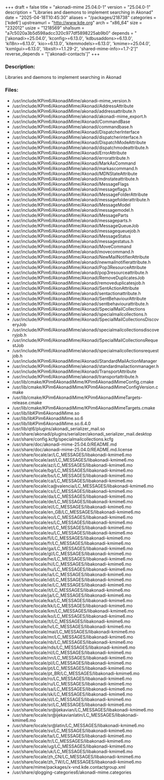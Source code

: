 +++
draft = false
title = "akonadi-mime 25.04.0-1"
version = "25.04.0-1"
description = "Libraries and daemons to implement searching in Akonad"
date = "2025-04-18T10:45:30"
aliases = "/packages/218738"
categories = ['kde6']
upstreamurl = "http://www.kde.org"
arch = "x86_64"
size = "232012"
usize = "1218569"
sha1sum = "a7c5020a3b5d598adcc320c977df5898225ab9b0"
depends = "['akonadi>=25.04.0', 'kconfig>=6.13.0', 'kdbusaddons>=6.13.0', 'ki18n>=6.13.0', 'kio>=6.13.0', 'kitemmodels>=6.13.0', 'kmime>=25.04.0', 'kxmlgui>=6.13.0', 'libxslt>=1.1.29-2', 'shared-mime-info>=1.7-2']"
reverse_depends = "['akonadi-contacts']"
+++
### Description: 
Libraries and daemons to implement searching in Akonad

### Files: 
* /usr/include/KPim6/AkonadiMime/akonadi-mime_version.h
* /usr/include/KPim6/AkonadiMime/Akonadi/AddressAttribute
* /usr/include/KPim6/AkonadiMime/akonadi/addressattribute.h
* /usr/include/KPim6/AkonadiMime/akonadi/akonadi-mime_export.h
* /usr/include/KPim6/AkonadiMime/Akonadi/CommandBase
* /usr/include/KPim6/AkonadiMime/akonadi/commandbase.h
* /usr/include/KPim6/AkonadiMime/Akonadi/DispatcherInterface
* /usr/include/KPim6/AkonadiMime/akonadi/dispatcherinterface.h
* /usr/include/KPim6/AkonadiMime/Akonadi/DispatchModeAttribute
* /usr/include/KPim6/AkonadiMime/akonadi/dispatchmodeattribute.h
* /usr/include/KPim6/AkonadiMime/Akonadi/ErrorAttribute
* /usr/include/KPim6/AkonadiMime/akonadi/errorattribute.h
* /usr/include/KPim6/AkonadiMime/Akonadi/MarkAsCommand
* /usr/include/KPim6/AkonadiMime/akonadi/markascommand.h
* /usr/include/KPim6/AkonadiMime/Akonadi/MDNStateAttribute
* /usr/include/KPim6/AkonadiMime/akonadi/mdnstateattribute.h
* /usr/include/KPim6/AkonadiMime/Akonadi/MessageFlags
* /usr/include/KPim6/AkonadiMime/akonadi/messageflags.h
* /usr/include/KPim6/AkonadiMime/Akonadi/MessageFolderAttribute
* /usr/include/KPim6/AkonadiMime/akonadi/messagefolderattribute.h
* /usr/include/KPim6/AkonadiMime/Akonadi/MessageModel
* /usr/include/KPim6/AkonadiMime/akonadi/messagemodel.h
* /usr/include/KPim6/AkonadiMime/Akonadi/MessageParts
* /usr/include/KPim6/AkonadiMime/akonadi/messageparts.h
* /usr/include/KPim6/AkonadiMime/Akonadi/MessageQueueJob
* /usr/include/KPim6/AkonadiMime/akonadi/messagequeuejob.h
* /usr/include/KPim6/AkonadiMime/Akonadi/MessageStatus
* /usr/include/KPim6/AkonadiMime/akonadi/messagestatus.h
* /usr/include/KPim6/AkonadiMime/Akonadi/MoveCommand
* /usr/include/KPim6/AkonadiMime/akonadi/movecommand.h
* /usr/include/KPim6/AkonadiMime/Akonadi/NewMailNotifierAttribute
* /usr/include/KPim6/AkonadiMime/akonadi/newmailnotifierattribute.h
* /usr/include/KPim6/AkonadiMime/Akonadi/Pop3ResourceAttribute
* /usr/include/KPim6/AkonadiMime/akonadi/pop3resourceattribute.h
* /usr/include/KPim6/AkonadiMime/Akonadi/RemoveDuplicatesJob
* /usr/include/KPim6/AkonadiMime/akonadi/removeduplicatesjob.h
* /usr/include/KPim6/AkonadiMime/Akonadi/SentActionAttribute
* /usr/include/KPim6/AkonadiMime/akonadi/sentactionattribute.h
* /usr/include/KPim6/AkonadiMime/Akonadi/SentBehaviourAttribute
* /usr/include/KPim6/AkonadiMime/akonadi/sentbehaviourattribute.h
* /usr/include/KPim6/AkonadiMime/Akonadi/SpecialMailCollections
* /usr/include/KPim6/AkonadiMime/akonadi/specialmailcollections.h
* /usr/include/KPim6/AkonadiMime/Akonadi/SpecialMailCollectionsDiscoveryJob
* /usr/include/KPim6/AkonadiMime/akonadi/specialmailcollectionsdiscoveryjob.h
* /usr/include/KPim6/AkonadiMime/Akonadi/SpecialMailCollectionsRequestJob
* /usr/include/KPim6/AkonadiMime/akonadi/specialmailcollectionsrequestjob.h
* /usr/include/KPim6/AkonadiMime/Akonadi/StandardMailActionManager
* /usr/include/KPim6/AkonadiMime/akonadi/standardmailactionmanager.h
* /usr/include/KPim6/AkonadiMime/Akonadi/TransportAttribute
* /usr/include/KPim6/AkonadiMime/akonadi/transportattribute.h
* /usr/lib/cmake/KPim6AkonadiMime/KPim6AkonadiMimeConfig.cmake
* /usr/lib/cmake/KPim6AkonadiMime/KPim6AkonadiMimeConfigVersion.cmake
* /usr/lib/cmake/KPim6AkonadiMime/KPim6AkonadiMimeTargets-release.cmake
* /usr/lib/cmake/KPim6AkonadiMime/KPim6AkonadiMimeTargets.cmake
* /usr/lib/libKPim6AkonadiMime.so
* /usr/lib/libKPim6AkonadiMime.so.6
* /usr/lib/libKPim6AkonadiMime.so.6.4.0
* /usr/lib/qt6/plugins/akonadi_serializer_mail.so
* /usr/share/akonadi/plugins/serializer/akonadi_serializer_mail.desktop
* /usr/share/config.kcfg/specialmailcollections.kcfg
* /usr/share/doc/akonadi-mime-25.04.0/README.md
* /usr/share/doc/akonadi-mime-25.04.0/README.md.license
* /usr/share/locale/ar/LC_MESSAGES/libakonadi-kmime6.mo
* /usr/share/locale/ast/LC_MESSAGES/libakonadi-kmime6.mo
* /usr/share/locale/az/LC_MESSAGES/libakonadi-kmime6.mo
* /usr/share/locale/bg/LC_MESSAGES/libakonadi-kmime6.mo
* /usr/share/locale/bs/LC_MESSAGES/libakonadi-kmime6.mo
* /usr/share/locale/ca/LC_MESSAGES/libakonadi-kmime6.mo
* /usr/share/locale/ca@valencia/LC_MESSAGES/libakonadi-kmime6.mo
* /usr/share/locale/cs/LC_MESSAGES/libakonadi-kmime6.mo
* /usr/share/locale/da/LC_MESSAGES/libakonadi-kmime6.mo
* /usr/share/locale/de/LC_MESSAGES/libakonadi-kmime6.mo
* /usr/share/locale/el/LC_MESSAGES/libakonadi-kmime6.mo
* /usr/share/locale/en_GB/LC_MESSAGES/libakonadi-kmime6.mo
* /usr/share/locale/eo/LC_MESSAGES/libakonadi-kmime6.mo
* /usr/share/locale/es/LC_MESSAGES/libakonadi-kmime6.mo
* /usr/share/locale/et/LC_MESSAGES/libakonadi-kmime6.mo
* /usr/share/locale/eu/LC_MESSAGES/libakonadi-kmime6.mo
* /usr/share/locale/fi/LC_MESSAGES/libakonadi-kmime6.mo
* /usr/share/locale/fr/LC_MESSAGES/libakonadi-kmime6.mo
* /usr/share/locale/ga/LC_MESSAGES/libakonadi-kmime6.mo
* /usr/share/locale/gl/LC_MESSAGES/libakonadi-kmime6.mo
* /usr/share/locale/he/LC_MESSAGES/libakonadi-kmime6.mo
* /usr/share/locale/hi/LC_MESSAGES/libakonadi-kmime6.mo
* /usr/share/locale/hu/LC_MESSAGES/libakonadi-kmime6.mo
* /usr/share/locale/ia/LC_MESSAGES/libakonadi-kmime6.mo
* /usr/share/locale/id/LC_MESSAGES/libakonadi-kmime6.mo
* /usr/share/locale/ie/LC_MESSAGES/libakonadi-kmime6.mo
* /usr/share/locale/it/LC_MESSAGES/libakonadi-kmime6.mo
* /usr/share/locale/ja/LC_MESSAGES/libakonadi-kmime6.mo
* /usr/share/locale/ka/LC_MESSAGES/libakonadi-kmime6.mo
* /usr/share/locale/kk/LC_MESSAGES/libakonadi-kmime6.mo
* /usr/share/locale/km/LC_MESSAGES/libakonadi-kmime6.mo
* /usr/share/locale/ko/LC_MESSAGES/libakonadi-kmime6.mo
* /usr/share/locale/lt/LC_MESSAGES/libakonadi-kmime6.mo
* /usr/share/locale/lv/LC_MESSAGES/libakonadi-kmime6.mo
* /usr/share/locale/mai/LC_MESSAGES/libakonadi-kmime6.mo
* /usr/share/locale/mr/LC_MESSAGES/libakonadi-kmime6.mo
* /usr/share/locale/nb/LC_MESSAGES/libakonadi-kmime6.mo
* /usr/share/locale/nds/LC_MESSAGES/libakonadi-kmime6.mo
* /usr/share/locale/nl/LC_MESSAGES/libakonadi-kmime6.mo
* /usr/share/locale/nn/LC_MESSAGES/libakonadi-kmime6.mo
* /usr/share/locale/pl/LC_MESSAGES/libakonadi-kmime6.mo
* /usr/share/locale/pt/LC_MESSAGES/libakonadi-kmime6.mo
* /usr/share/locale/pt_BR/LC_MESSAGES/libakonadi-kmime6.mo
* /usr/share/locale/ro/LC_MESSAGES/libakonadi-kmime6.mo
* /usr/share/locale/ru/LC_MESSAGES/libakonadi-kmime6.mo
* /usr/share/locale/sa/LC_MESSAGES/libakonadi-kmime6.mo
* /usr/share/locale/sk/LC_MESSAGES/libakonadi-kmime6.mo
* /usr/share/locale/sl/LC_MESSAGES/libakonadi-kmime6.mo
* /usr/share/locale/sr/LC_MESSAGES/libakonadi-kmime6.mo
* /usr/share/locale/sr@ijekavian/LC_MESSAGES/libakonadi-kmime6.mo
* /usr/share/locale/sr@ijekavianlatin/LC_MESSAGES/libakonadi-kmime6.mo
* /usr/share/locale/sr@latin/LC_MESSAGES/libakonadi-kmime6.mo
* /usr/share/locale/sv/LC_MESSAGES/libakonadi-kmime6.mo
* /usr/share/locale/ta/LC_MESSAGES/libakonadi-kmime6.mo
* /usr/share/locale/tr/LC_MESSAGES/libakonadi-kmime6.mo
* /usr/share/locale/ug/LC_MESSAGES/libakonadi-kmime6.mo
* /usr/share/locale/uk/LC_MESSAGES/libakonadi-kmime6.mo
* /usr/share/locale/zh_CN/LC_MESSAGES/libakonadi-kmime6.mo
* /usr/share/locale/zh_TW/LC_MESSAGES/libakonadi-kmime6.mo
* /usr/share/mime/packages/x-vnd.kde.contactgroup.xml
* /usr/share/qlogging-categories6/akonadi-mime.categories
